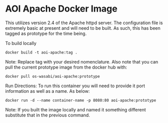 # AOI Apache Docker Image

This utilizes version 2.4 of the Apache httpd server. The configuration file is extremely basic at present and will need to be built. As such, this has been tagged as prototype for the time being.

To build locally
```
docker build -t aoi-apache:tag .
```
Note: Replace tag with your desired nomenclature. Also note that you can pull the current prototype image from the docker hub with:
```
docker pull os-wasabi/aoi-apache:prototype
```

Run Directions:
To run this container you will need to provide it port information as well as a name. As below:
```
docker run -d --name container-name -p 8080:80 aoi-apache:prototype
```
Note: If you built the image locally and named it something different substitute that in the previous command.
